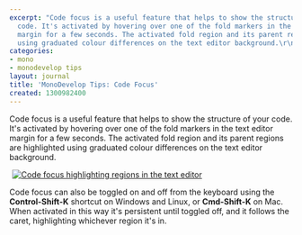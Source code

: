 ```yaml
---
excerpt: "Code focus is a useful feature that helps to show the structure of your
  code. It's activated by hovering over one of the fold markers in the text editor
  margin for a few seconds. The activated fold region and its parent regions are highlighted
  using graduated colour differences on the text editor background.\r\n\r"
categories:
- mono
- monodevelop tips
layout: journal
title: 'MonoDevelop Tips: Code Focus'
created: 1300982400
---
```

Code focus is a useful feature that helps to show the structure of your code. It's activated by hovering over one of the fold markers in the text editor margin for a few seconds. The activated fold region and its parent regions are highlighted using graduated colour differences on the text editor background.

<a href="http://mjhutchinson.com/files/images/md-tips/code-focus.png" rel="lightbox[md_tips_code_focus]" title="Code focus highlighting regions in the text editor"><img src="http://mjhutchinson.com/files/images/md-tips/t/code-focus.png" alt="Code focus highlighting regions in the text editor" style="max-width:98%; display:block;margin-left:auto;margin-right:auto;" /></a>

Code focus can also be toggled on and off from the keyboard using the <strong>Control-Shift-K</strong> shortcut on Windows and Linux, or <strong>Cmd-Shift-K</strong> on Mac. When activated in this way it's persistent until toggled off, and it follows the caret, highlighting whichever region it's in. 

